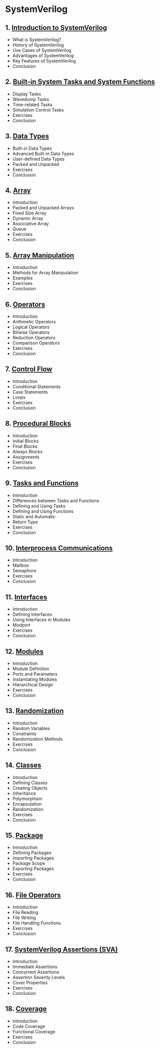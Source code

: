 # SystemVerilog
## 1. [Introduction to SystemVerilog](SystemVerilog/chapter_00001.md)
  - What is SystemVerilog?
  - History of SystemVerilog
  - Use Cases of SystemVerilog
  - Advantages of SystemVerilog
  - Key Features of SystemVerilog
  - Conclusion
## 2. [Built-in System Tasks and System Functions](SystemVerilog/chapter_00002.md)
  - Display Tasks
  - Wavedump Tasks
  - Time-related Tasks
  - Simulation Control Tasks
  - Exercises
  - Conclusion
## 3. [Data Types](SystemVerilog/chapter_00003.md)
  - Built-in Data Types
  - Advanced Built-in Data Types
  - User-defined Data Types
  - Packed and Unpacked
  - Exercises
  - Conclusion
## 4. [Array](SystemVerilog/chapter_00004.md)
  - Introduction
  - Packed and Unpacked Arrays
  - Fixed Size Array
  - Dynamic Array
  - Associative Array
  - Queue
  - Exercises
  - Conclusion
## 5. [Array Manipulation](SystemVerilog/chapter_00005.md)
  - Introduction
  - Methods for Array Manipulation
  - Examples
  - Exercises
  - Conclusion
## 6. [Operators](SystemVerilog/chapter_00006.md)
  - Introduction
  - Arithmetic Operators
  - Logical Operators
  - Bitwise Operators
  - Reduction Operators
  - Comparison Operators
  - Exercises
  - Conclusion
## 7. [Control Flow](SystemVerilog/chapter_00007.md)
  - Introduction
  - Conditional Statements
  - Case Statements
  - Loops
  - Exercises
  - Conclusion
## 8. [Procedural Blocks](SystemVerilog/chapter_00008.md)
  - Introduction
  - Initial Blocks
  - Final Blocks
  - Always Blocks
  - Assignments
  - Exercises
  - Conclusion
## 9. [Tasks and Functions](SystemVerilog/chapter_00009.md)
  - Introduction
  - Differences between Tasks and Functions
  - Defining and Using Tasks
  - Defining and Using Functions
  - Static and Automatic
  - Return Type
  - Exercises
  - Conclusion
## 10. [Interprocess Communications](SystemVerilog/chapter_00010.md)
  - Introduction
  - Mailbox
  - Semaphore
  - Exercises
  - Conclusion
## 11. [Interfaces](SystemVerilog/chapter_00011.md)
  - Introduction
  - Defining Interfaces
  - Using Interfaces in Modules
  - Modport
  - Exercises
  - Conclusion
## 12. [Modules](SystemVerilog/chapter_00012.md)
  - Introduction
  - Module Definition
  - Ports and Parameters
  - Instantiating Modules
  - Hierarchical Design
  - Exercises
  - Conclusion
## 13. [Randomization](SystemVerilog/chapter_00013.md)
  - Introduction
  - Random Variables
  - Constraints
  - Randomization Methods
  - Exercises
  - Conclusion
## 14. [Classes](SystemVerilog/chapter_00014.md)
  - Introduction
  - Defining Classes
  - Creating Objects
  - Inheritance
  - Polymorphism
  - Encapsulation
  - Randomization
  - Exercises
  - Conclusion
## 15. [Package](SystemVerilog/chapter_00015.md)
  - Introduction
  - Defining Packages
  - Importing Packages
  - Package Scope
  - Exporting Packages
  - Exercises
  - Conclusion
## 16. [File Operators](SystemVerilog/chapter_00016.md)
  - Introduction
  - File Reading
  - File Writing
  - File Handling Functions
  - Exercises
  - Conclusion
## 17. [SystemVerilog Assertions (SVA)](SystemVerilog/chapter_00017.md)
  - Introduction
  - Immediate Assertions
  - Concurrent Assertions
  - Assertion Severity Levels
  - Cover Properties
  - Exercises
  - Conclusion
## 18. [Coverage](SystemVerilog/chapter_00018.md)
  - Introduction
  - Code Coverage
  - Functional Coverage
  - Exercises
  - Conclusion
